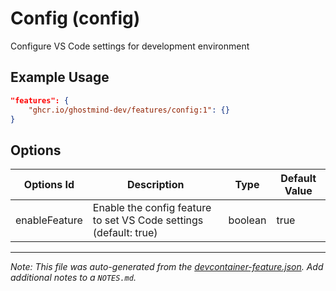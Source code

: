 
# Config (config)

Configure VS Code settings for development environment

## Example Usage

```json
"features": {
    "ghcr.io/ghostmind-dev/features/config:1": {}
}
```

## Options

| Options Id | Description | Type | Default Value |
|-----|-----|-----|-----|
| enableFeature | Enable the config feature to set VS Code settings (default: true) | boolean | true |



---

_Note: This file was auto-generated from the [devcontainer-feature.json](https://github.com/ghostmind-dev/features/blob/main/features/src/config/devcontainer-feature.json).  Add additional notes to a `NOTES.md`._
